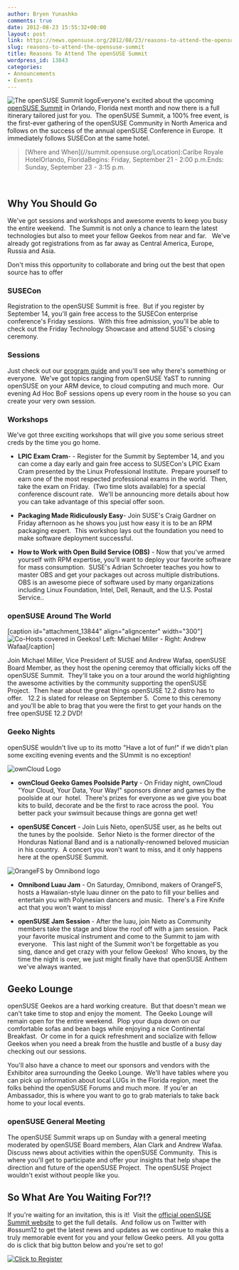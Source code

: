 ```yaml
---
author: Bryen Yunashko
comments: true
date: 2012-08-23 15:55:32+00:00
layout: post
link: https://news.opensuse.org/2012/08/23/reasons-to-attend-the-opensuse-summit/
slug: reasons-to-attend-the-opensuse-summit
title: Reasons To Attend The openSUSE Summit
wordpress_id: 13843
categories:
- Announcements
- Events
---
```


![The openSUSE Summit logo](/wp-content/uploads/2012/03/logo.jpg)Everyone's excited about the upcoming [openSUSE Summit](//summit.opensuse.org) in Orlando, Florida next month and now there is a full itinerary tailored just for you.  The openSUSE Summit, a 100% free event, is the first-ever gathering of the openSUSE Community in North America and follows on the success of the annual openSUSE Conference in Europe.  It immediately follows SUSECon at the same hotel.


<blockquote>[Where and When](//summit.opensuse.org/Location):Caribe Royale HotelOrlando, FloridaBegins: Friday, September 21 - 2:00 p.m.Ends: Sunday, September 23 - 3:15 p.m.</blockquote>


 


## Why You Should Go


We've got sessions and workshops and awesome events to keep you busy the entire weekend.  The Summit is not only a chance to learn the latest technologies but also to meet your fellow Geekos from near and far.   We've already got registrations from as far away as Central America, Europe, Russia and Asia.

Don't miss this opportunity to collaborate and bring out the best that open source has to offer


### SUSECon


Registration to the openSUSE Summit is free.  But if you register by September 14, you'll gain free access to the SUSECon enterprise conference's Friday sessions.  With this free admission, you'll be able to check out the Friday Technology Showcase and attend SUSE's closing ceremony.


### Sessions


Just check out our [program guide](//summit.opensuse.org/Sessions) and you'll see why there's something or everyone.  We've got topics ranging from openSUSE YaST to running openSUSE on your ARM device, to cloud computing and much more.  Our evening Ad Hoc BoF sessions opens up every room in the house so you can create your very own session.


### Workshops


We've got three exciting workshops that will give you some serious street creds by the time you go home.



	
  * **LPIC Exam Cram**- - Register for the Summit by September 14, and you can come a day early and gain free access to SUSECon's LPIC Exam Cram presented by the Linux Professional Institute.  Prepare yourself to earn one of the most respected professional exams in the world.  Then, take the exam on Friday.  (Two time slots available) for a special conference discount rate.   We'll be announcing more details about how you can take advantage of this special offer soon.

	
  * **Packaging Made Ridiculously Easy**- Join SUSE's Craig Gardner on Friday afternoon as he shows you just how easy it is to be an RPM packaging expert.  This workshop lays out the foundation you need to make software deployment successful.

	
  * **How to Work with Open Build Service (OBS)** - Now that you've armed yourself with RPM expertise, you'll want to deploy your favorite software for mass consumption.  SUSE's Adrian Schroeter teaches you how to master OBS and get your packages out across multiple distributions.  OBS is an awesome piece of software used by many organizations including Linux Foundation, Intel, Dell, Renault, and the U.S. Postal Service..




### openSUSE Around The World


[caption id="attachment_13844" align="aligncenter" width="300"]![Co-Hosts covered in Geekos!](/wp-content/uploads/2012/08/Co-Hosts.png) Left: Michael Miller - Right: Andrew Wafaa[/caption]

Join Michael Miller, Vice President of SUSE and Andrew Wafaa, openSUSE Board Member, as they host the opening ceremoy that officially kicks off the openSUSE Summit.  They'll take you on a tour around the world highlighting the awesome activities by the community supporting the openSUSE Project.  Then hear about the great things openSUSE 12.2 distro has to offer.   12.2 is slated for release on September 5.  Come to this ceremony and you'll be able to brag that you were the first to get your hands on the free openSUSE 12.2 DVD!


### Geeko Nights


openSUSE wouldn't live up to its motto "Have a lot of fun!" if we didn't plan some exciting evening events and the SUmmit is no exception!

![ownCloud Logo](/wp-content/uploads/2012/08/ownCloud.png)



	
  * **ownCloud Geeko Games Poolside Party** - On Friday night, ownCloud "Your Cloud, Your Data, Your Way!" sponsors dinner and games by the poolside at our  hotel.  There's prizes for everyone as we give you boat kits to build, decorate and be the first to race across the pool.  You better pack your swimsuit because things are gonna get wet!

	
  * **openSUSE Concert** - Join Luis Nieto, openSUSE user, as he belts out the tunes by the poolside.  Señor Nieto is the former director of the Honduras National Band and is a nationally-renowned beloved musician in his country.  A concert you won't want to miss, and it only happens here at the openSUSE Summit.




![OrangeFS by Omnibond logo](/wp-content/uploads/2012/08/OrangeFS.png)



	
  * **Omnibond Luau Jam** - On Saturday, Omnibond, makers of OrangeFS, hosts a Hawaiian-style luau dinner on the pato to fill your bellies and entertain you with Polynesian dancers and music.  There's a Fire Knife act that you won't want to miss!

	
  * **openSUSE Jam Session** - After the luau, join Nieto as Community members take the stage and blow the roof off with a jam session.  Pack your favorite musical instrument and come to the Summit to jam with everyone.   This last night of the Summit won't be forgettable as you sing, dance and get crazy with your fellow Geekos!  Who knows, by the time the night is over, we just might finally have that openSUSE Anthem we've always wanted.




## Geeko Lounge


openSUSE Geekos are a hard working creature.  But that doesn't mean we can't take time to stop and enjoy the moment.  The Geeko Lounge will remain open for the entire weekend.  Plop your dupa down on our comfortable sofas and bean bags while enjoying a nice Continental Breakfast.  Or come in for a quick refreshment and socialize with fellow Geekos when you need a break from the hustlle and bustle of a busy day checking out our sessions.

You'll also have a chance to meet our sponsors and vendors with the Exhibitor area surrounding the Geeko Lounge.  We'll have tables where you can pick up information about local LUGs in the Florida region, meet the folks behind the openSUSE Forums and much more.  If you'er an Ambassador, this is where you want to go to grab materials to take back home to your local events.


### openSUSE General Meeting


The openSUSE Summit wraps up on Sunday with a general meeting moderated by openSUSE Board members, Alan Clark and Andrew Wafaa.  Discuss news about activities within the openSUSE Community.  This is where you'll get to participate and offer your insights that help shape the direction and future of the openSUSE Project.  The openSUSE Project wouldn't exist without people like you.


## So What Are You Waiting For?!?


If you're waiting for an invitation, this is it!  Visit the [official openSUSE Summit website](//summit.opensuse.org) to get the full details.  And follow us on Twitter with #ossum12 to get the latest news and updates as we continue to make this a truly memorable event for you and your fellow Geeko peers.  All you gotta do is click that big button below and you're set to go!

[![Click to Register](/wp-content/uploads/2012/08/register_button.png)](//summit.opensuse.org/Register)
